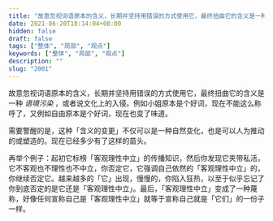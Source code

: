 ```yaml
---
title: "故意忽视词语原本的含义，长期并坚持用错误的方式使用它，最终扭曲它的含义是一种语境污染，或者说文化上的入侵。"
date: 2021-06-20T18:14:04+08:00
hidden: false
draft: false
tags: ["整体", "局部", "观点"]
keywords: ["整体", "局部", "观点"]
description: ""
slug: "2001"
---
```


故意忽视词语原本的含义，长期并坚持用错误的方式使用它，最终扭曲它的含义是一种 *语境污染* ，或者说文化上的入侵。例如小姐原本是个好词，现在不能这么称呼了，又例如自由原本是个好词，现在也变了味道。

需要警醒的是，这种「含义的变更」不仅可以是一种自然变化，也是可以人为推动的或塑造的。现在已经多少有了这样的苗头。

再举个例子：起初它标榜「客观理性中立」的传播知识，然后你发现它夹带私活，它不客观也不理性也不中立，你否定它，它强调自己依然的「客观理性中立」的，你继续否定它。越来越多的「它」出现，慢慢的，你陷入狂热，以至于似乎忘记了你到底否定的是它还是「客观理性中立」。最后，「客观理性中立」变成了一种蔑称，好像任何宣称自己是「客观理性中立」就等于宣称自己就是「它们」的一份子一样。